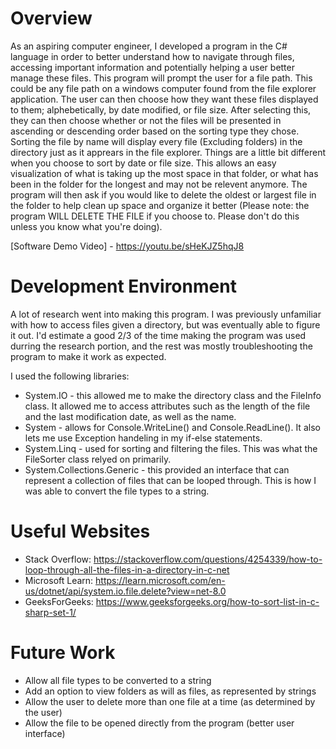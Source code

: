 # Overview

As an aspiring computer engineer, I developed a program in the C# language in order to better understand how to navigate through files, accessing important information and potentially helping a user better manage these files. This program will prompt the user for a file path. This could be any file path on a windows computer found from the file explorer application. The user can then choose how they want these files displayed to them; alphebetically, by date modified, or file size. After selecting this, they can then choose whether or not the files will be presented in ascending or descending order based on the sorting type they chose. Sorting the file by name will display every file (Excluding folders) in the directory just as it apprears in the file explorer. Things are a little bit different when you choose to sort by date or file size. This allows an easy visualization of what is taking up the most space in that folder, or what has been in the folder for the longest and may not be relevent anymore. The program will then ask if you would like to delete the oldest or largest file in the folder to help clean up space and organize it better (Please note: the program WILL DELETE THE FILE if you choose to. Please don't do this unless you know what you're doing).

[Software Demo Video] -  https://youtu.be/sHeKJZ5hqJ8

# Development Environment

A lot of research went into making this program. I was previously unfamiliar with how to access files given a directory, but was eventually able to figure it out. I'd estimate a good 2/3 of the time making the program was used durring the research portion, and the rest was mostly troubleshooting the program to make it work as expected.

I used the following libraries:
 - System.IO - this allowed me to make the directory class and the FileInfo class. It allowed me to access attributes such as the length of the file and the last modification date, as well as the name.
 - System - allows for Console.WriteLine() and Console.ReadLine(). It also lets me use Exception handeling in my if-else statements.
 - System.Linq - used for sorting and filtering the files. This was what the FileSorter class relyed on primarily.
 - System.Collections.Generic - this provided an interface that can represent a collection of files that can be looped through. This is how I was able to convert the file types to a string.

# Useful Websites

- Stack Overflow: https://stackoverflow.com/questions/4254339/how-to-loop-through-all-the-files-in-a-directory-in-c-net
- Microsoft Learn: https://learn.microsoft.com/en-us/dotnet/api/system.io.file.delete?view=net-8.0
- GeeksForGeeks: https://www.geeksforgeeks.org/how-to-sort-list-in-c-sharp-set-1/


# Future Work

- Allow all file types to be converted to a string
- Add an option to view folders as will as files, as represented by strings
- Allow the user to delete more than one file at a time (as determined by the user)
- Allow the file to be opened directly from the program (better user interface)